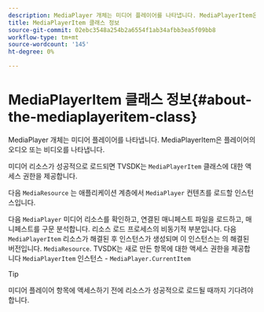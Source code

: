 ```yaml
---
description: MediaPlayer 개체는 미디어 플레이어를 나타냅니다. MediaPlayerItem은 플레이어의 오디오 또는 비디오를 나타냅니다.
title: MediaPlayerItem 클래스 정보
source-git-commit: 02ebc3548a254b2a6554f1ab34afbb3ea5f09bb8
workflow-type: tm+mt
source-wordcount: '145'
ht-degree: 0%

---
```


# MediaPlayerItem 클래스 정보{#about-the-mediaplayeritem-class}

MediaPlayer 개체는 미디어 플레이어를 나타냅니다. MediaPlayerItem은 플레이어의 오디오 또는 비디오를 나타냅니다.

미디어 리소스가 성공적으로 로드되면 TVSDK는 `MediaPlayerItem` 클래스에 대한 액세스 권한을 제공합니다.

다음 `MediaResource` 는 애플리케이션 계층에서 `MediaPlayer` 컨텐츠를 로드할 인스턴스입니다.

다음 `MediaPlayer` 미디어 리소스를 확인하고, 연결된 매니페스트 파일을 로드하고, 매니페스트를 구문 분석합니다. 리소스 로드 프로세스의 비동기적 부분입니다. 다음 `MediaPlayerItem` 리소스가 해결된 후 인스턴스가 생성되며 이 인스턴스는 의 해결된 버전입니다. `MediaResource`. TVSDK는 새로 만든 항목에 대한 액세스 권한을 제공합니다 `MediaPlayerItem` 인스턴스 - `MediaPlayer.CurrentItem`

>[!TIP]
>
>미디어 플레이어 항목에 액세스하기 전에 리소스가 성공적으로 로드될 때까지 기다려야 합니다.
